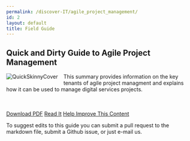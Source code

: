 ```yaml
---
permalink: /discover-IT/agile_project_management/
id: 2
layout: default
title: Field Guide
---
```


## Quick and Dirty Guide to Agile Project Management

![QuickSkinnyCover](https://github.com/usds/techfar-hub/blob/master/assets/img/QuickSkinnyCover.jpg)
This summary provides information on the key tenants of agile project managment and explains how it can be used to manage digital services projects.

<br/>  <br/>
<a class="usa-button" type="button" href="https://techfarhub.cio.gov/assets/files/Quick%20and%20Dirty%20Skinny%20on%20Agile%20Software%20Development-I2.pdf">Download PDF</a>  <a class="usa-button" type="button" href="https://github.com/usds/techfar-hub/blob/master/docs/Quick-and-Dirty-Skinny-on-Agile-Software-Development.md">Read It</a>  <a class="usa-button" type="button" target="blank" href="https://github.com/usds/techfar-hub/blob/master/README.md">Help Improve This Content</a>

To suggest edits to this guide you can submit a pull request to the markdown file, submit a Github issue, or just e-mail us.

<style> img[alt=QuickSkinnyCover] {
  max-width:  250px;
  max-height: 250px;
  float: left;
  margin: 0px 15px 15px 0px;
  } </style>
